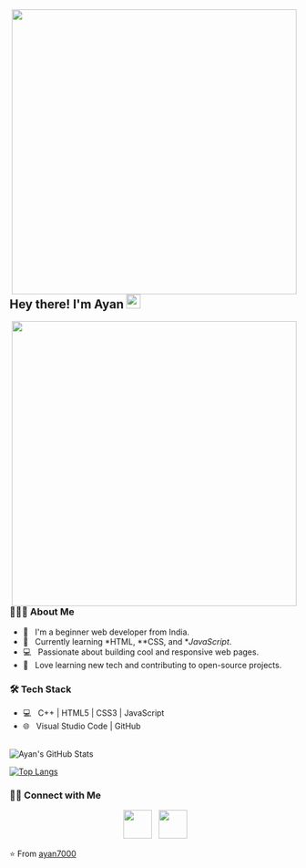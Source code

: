 

<img  align="right" src="" width="500"/>

<h2> Hey there! I'm Ayan <img src="https://github.com/souvikguria98/souvikguria98/blob/master/Hi.gif" width="25"></h2>
<img  align="right" src="https://media.giphy.com/media/MD0svLSDeudszrNrp0/giphy.gif" width="500"/>

<h3> 👨🏻‍💻 About Me </h3>

- 🌱 &nbsp; I'm a beginner web developer from India.  
- 🔭 &nbsp; Currently learning *HTML, **CSS, and **JavaScript*.  
- 💻 &nbsp; Passionate about building cool and responsive web pages.  
- 🚀 &nbsp; Love learning new tech and contributing to open-source projects.  

<h3>🛠 Tech Stack</h3>

- 💻 &nbsp; C++ | HTML5 | CSS3 | JavaScript  
- 🌐 &nbsp; Visual Studio Code | GitHub  

<br>

<img align="center" src="https://github-readme-stats.vercel.app/api?username=ayan7000&include_all_commits=true&count_private=true&show_icons=true&line_height=20&title_color=7A7ADB&icon_color=00FFFF&text_color=D3D3D3&bg_color=0,000000,130F40" alt="Ayan's GitHub Stats">

</br>

[![Top Langs](https://github-readme-stats.vercel.app/api/top-langs/?username=ayan7000&layout=compact&text_color=daf7dc&bg_color=151515)](https://github.com/ayan7000/github-readme-stats)

<h3> 🤝🏻 Connect with Me </h3>

<p align="center">
&nbsp; <a href="https://www.instagram.com/your_username/" target="_blank"><img src="https://img.icons8.com/plasticine/100/000000/instagram-new.png" width="50" /></a>  
&nbsp; <a href="https://www.linkedin.com/in/ayan-singh-78b341299" target="_blank"><img src="https://img.icons8.com/plasticine/100/000000/linkedin.png" width="50" /></a>
</p>

⭐ From [ayan7000](https://github.com/ayan7000)
